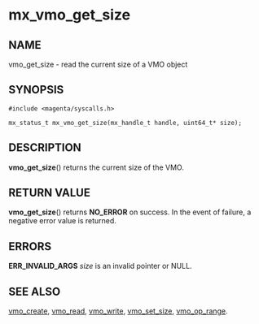 # mx_vmo_get_size

## NAME

vmo_get_size - read the current size of a VMO object

## SYNOPSIS

```
#include <magenta/syscalls.h>

mx_status_t mx_vmo_get_size(mx_handle_t handle, uint64_t* size);

```

## DESCRIPTION

**vmo_get_size**() returns the current size of the VMO.

## RETURN VALUE

**vmo_get_size**() returns **NO_ERROR** on success. In the event
of failure, a negative error value is returned.

## ERRORS

**ERR_INVALID_ARGS**  *size* is an invalid pointer or NULL.

## SEE ALSO

[vmo_create](vmo_create.md),
[vmo_read](vmo_read.md),
[vmo_write](vmo_write.md),
[vmo_set_size](vmo_set_size.md),
[vmo_op_range](vmo_op_range.md).

